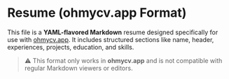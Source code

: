 # Resume (ohmycv.app Format)

This file is a **YAML-flavored Markdown** resume designed specifically for use with [ohmycv.app](https://ohmycv.app). It includes structured sections like name, header, experiences, projects, education, and skills.

> ⚠️ This format only works in **ohmycv.app** and is not compatible with regular Markdown viewers or editors.
